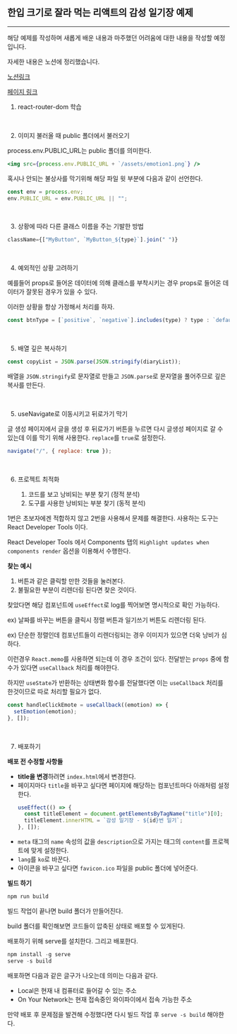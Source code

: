 ## 한입 크기로 잘라 먹는 리액트의 감성 일기장 예제

---

해당 예제를 작성하며 새롭게 배운 내용과 마주했던 어려움에 대한 내용을 작성할 예정입니다.

자세한 내용은 노션에 정리했습니다.

[노션링크](https://supreme-balance-5ba.notion.site/3bfafa153ed24b23ac26425d69e29d7a)

[페이지 링크](https://yoosunsang-diary-project.web.app)

1. react-router-dom 학습

<br>

2. 이미지 불러올 때 public 폴더에서 불러오기

process.env.PUBLIC_URL는 public 폴더를 의미한다.

```jsx
<img src={process.env.PUBLIC_URL + `/assets/emotion1.png`} />
```

혹시나 안되는 불상사를 막기위해 해당 파일 윗 부분에 다음과 같이 선언한다.

```jsx
const env = process.env;
env.PUBLIC_URL = env.PUBLIC_URL || "";
```

<br>

3. 상황에 따라 다른 클래스 이름을 주는 기발한 방법

```jsx
className={["MyButton", `MyButton_${type}`].join(" ")}
```

<br>

4. 예외적인 상황 고려하기

예를들어 props로 들어온 데이터에 의해 클래스를 부착시키는 경우 props로 들어온 데이터가 잘못된 경우가 있을 수 있다.

이러한 상황을 항상 가정해서 처리를 하자.

```jsx
const btnType = [`positive`, `negative`].includes(type) ? type : `default`;
```

<br>

5. 배열 깊은 복사하기

```jsx
const copyList = JSON.parse(JSON.stringify(diaryList));
```

배열을 `JSON.stringify`로 문자열로 만들고 `JSON.parse`로 문자열을 풀어주므로 깊은 복사를 만든다.

<br>

5. useNavigate로 이동시키고 뒤로가기 막기

글 생성 페이지에서 글을 생성 후 뒤로가기 버튼을 누르면 다시 글생성 페이지로 갈 수 있는데 이를 막기 위해 사용한다. `replace`를 `true`로 설정한다.

```jsx
navigate("/", { replace: true });
```

<br>

6. 프로젝트 최적화

   1. 코드를 보고 낭비되는 부분 찾기 (정적 분석)
   2. 도구를 사용한 낭비되는 부분 찾기 (동적 분석)

1번은 초보자에겐 적합하지 않고 2번을 사용해서 문제를 해결한다. 사용하는 도구는 React Developer Tools 이다.

React Developer Tools 에서 Components 탭의 `Highlight updates when components render` 옵션을 이용해서 수행한다.

**찾는 예시**

1. 버튼과 같은 클릭할 만한 것들을 눌러본다.
2. 불필요한 부분이 리렌더링 된다면 찾은 것이다.

찾았다면 해당 컴포넌트에 `useEffect`로 log를 찍어보면 명시적으로 확인 가능하다.

ex) 날짜를 바꾸는 버튼을 클릭시 정렬 버튼과 일기쓰기 버튼도 리렌더링 된다.

ex) 단순한 정렬인데 컴포넌트들이 리렌더링되는 경우 이미지가 있으면 더욱 낭비가 심하다.

이런경우 `React.memo`를 사용하면 되는데 이 경우 조건이 있다. 전달받는 `props` 중에 함수가 있다면 `useCallback` 처리를 해야한다.

하지만 `useState`가 반환하는 상태변화 함수를 전달했다면 이는 `useCallback` 처리를 한것이므로 따로 처리할 필요가 없다.

```jsx
const handleClickEmote = useCallback((emotion) => {
  setEmotion(emotion);
}, []);
```

<br>

7. 배포하기

**배포 전 수정할 사항들**

- **title을 변경**하려면 `index.html`에서 변경한다.
- 페이지마다 `title`을 바꾸고 싶다면 페이지에 해당하는 컴포넌트마다 아래처럼 설정한다.
  ```jsx
  useEffect(() => {
    const titleElement = document.getElementsByTagName("title")[0];
    titleElement.innerHTML = `감성 일기장 - ${id}번 일기`;
  }, []);
  ```
- `meta` 태그의 `name` 속성의 값을 `description`으로 가지는 태그의 `content`를 프로젝트에 맞게 설정한다.
- `lang`를 `ko`로 바꾼다.
- 아이콘을 바꾸고 싶다면 `favicon.ico` 파일을 public 폴더에 넣어준다.

**빌드 하기**

```jsx
npm run build
```

빌드 작업이 끝나면 build 폴더가 만들어진다.

build 폴더를 확인해보면 코드들이 압축된 상태로 배포할 수 있게된다.

배포하기 위해 serve를 설치한다. 그리고 배포한다.

```jsx
npm install -g serve
serve -s build
```

배포하면 다음과 같은 글구가 나오는데 의미는 다음과 같다.

- Local은 현재 내 컴퓨터로 들어갈 수 있는 주소
- On Your Network는 현재 접속중인 와이파이에서 접속 가능한 주소

만약 배포 후 문제점을 발견해 수정했다면 다시 빌드 작업 후 `serve -s build` 해야한다.
